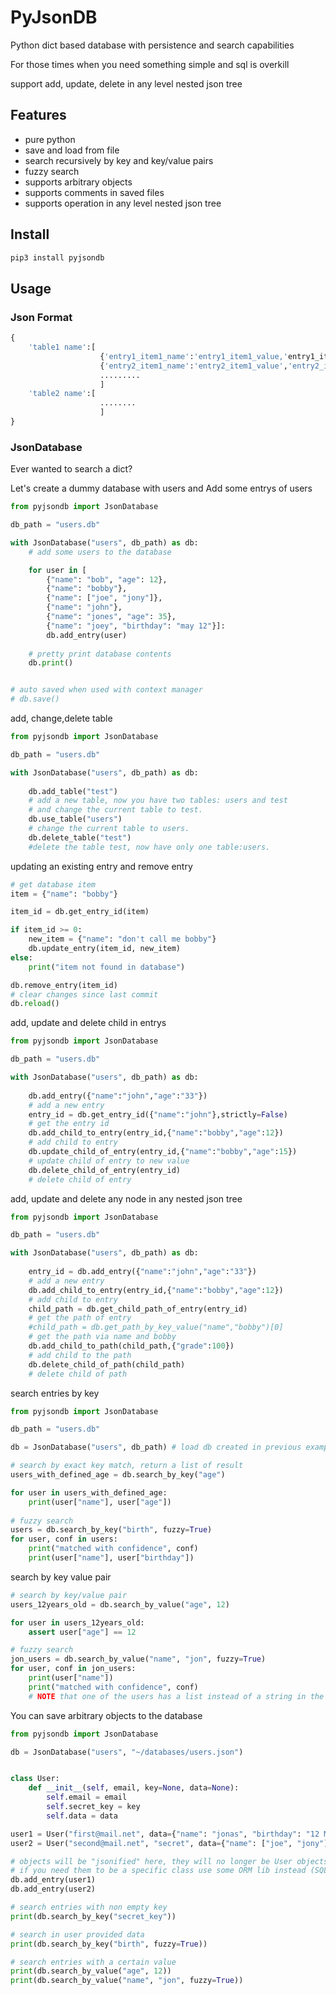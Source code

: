 # PyJsonDB

Python dict based database with persistence and search capabilities

For those times when you need something simple and sql is overkill

support add, update, delete in any level nested json tree

## Features

- pure python
- save and load from file
- search recursively by key and key/value pairs
- fuzzy search
- supports arbitrary objects
- supports comments in saved files
- supports operation in any level nested json tree

## Install

```bash
pip3 install pyjsondb
```

## Usage

### Json Format

```python
{
    'table1 name':[
                    {'entry1_item1_name':'entry1_item1_value,'entry1_item2_name':'entry1_item2_value,....},
                    {'entry2_item1_name':'entry2_item1_value','entry2_item2_name':'entry2_item2_value',....},
                    .........
                    ]
    'table2 name':[
                    ........
                    ]
}
```

### JsonDatabase

Ever wanted to search a dict?

Let's create a dummy database with users
and Add some entrys of users

```python
from pyjsondb import JsonDatabase

db_path = "users.db"

with JsonDatabase("users", db_path) as db:
    # add some users to the database

    for user in [
        {"name": "bob", "age": 12},
        {"name": "bobby"},
        {"name": ["joe", "jony"]},
        {"name": "john"},
        {"name": "jones", "age": 35},
        {"name": "joey", "birthday": "may 12"}]:
        db.add_entry(user)
        
    # pretty print database contents
    db.print()


# auto saved when used with context manager
# db.save()


```

add, change,delete table

```python
from pyjsondb import JsonDatabase

db_path = "users.db"

with JsonDatabase("users", db_path) as db:
    
    db.add_table("test")
    # add a new table, now you have two tables: users and test
    # and change the current table to test.
    db.use_table("users")
    # change the current table to users.
    db.delete_table("test")
    #delete the table test, now have only one table:users.

```

updating an existing entry and remove entry

```python
# get database item
item = {"name": "bobby"}

item_id = db.get_entry_id(item)

if item_id >= 0:
    new_item = {"name": "don't call me bobby"}
    db.update_entry(item_id, new_item)
else:
    print("item not found in database")

db.remove_entry(item_id)
# clear changes since last commit
db.reload()
```

add, update and delete child in entrys

```python
from pyjsondb import JsonDatabase

db_path = "users.db"

with JsonDatabase("users", db_path) as db:
    
    db.add_entry({"name":"john","age":"33"})
    # add a new entry
    entry_id = db.get_entry_id({"name":"john"},strictly=False)
    # get the entry id
    db.add_child_to_entry(entry_id,{"name":"bobby","age":12})
    # add child to entry
    db.update_child_of_entry(entry_id,{"name":"bobby","age":15})
    # update child of entry to new value
    db.delete_child_of_entry(entry_id)
    # delete child of entry

```

add, update and delete any node  in any nested json tree

```python
from pyjsondb import JsonDatabase

db_path = "users.db"

with JsonDatabase("users", db_path) as db:
    
    entry_id = db.add_entry({"name":"john","age":"33"})
    # add a new entry
    db.add_child_to_entry(entry_id,{"name":"bobby","age":12})
    # add child to entry
    child_path = db.get_child_path_of_entry(entry_id)
    # get the path of entry
    #child_path = db.get_path_by_key_value("name","bobby")[0]
    # get the path via name and bobby
    db.add_child_to_path(child_path,{"grade":100})
    # add child to the path
    db.delete_child_of_path(child_path)
    # delete child of path

```


search entries by key

```python
from pyjsondb import JsonDatabase

db_path = "users.db"

db = JsonDatabase("users", db_path) # load db created in previous example

# search by exact key match, return a list of result
users_with_defined_age = db.search_by_key("age")

for user in users_with_defined_age:
    print(user["name"], user["age"])
    
# fuzzy search
users = db.search_by_key("birth", fuzzy=True)
for user, conf in users:
    print("matched with confidence", conf)
    print(user["name"], user["birthday"])
```

search by key value pair

```python
# search by key/value pair
users_12years_old = db.search_by_value("age", 12)

for user in users_12years_old:
    assert user["age"] == 12

# fuzzy search
jon_users = db.search_by_value("name", "jon", fuzzy=True)
for user, conf in jon_users:
    print(user["name"])
    print("matched with confidence", conf)
    # NOTE that one of the users has a list instead of a string in the name, it also matches
```

You can save arbitrary objects to the database

```python
from pyjsondb import JsonDatabase

db = JsonDatabase("users", "~/databases/users.json")


class User:
    def __init__(self, email, key=None, data=None):
        self.email = email
        self.secret_key = key
        self.data = data

user1 = User("first@mail.net", data={"name": "jonas", "birthday": "12 May"})
user2 = User("second@mail.net", "secret", data={"name": ["joe", "jony"], "age": 12})

# objects will be "jsonified" here, they will no longer be User objects
# if you need them to be a specific class use some ORM lib instead (SQLAlchemy is great)
db.add_entry(user1)
db.add_entry(user2)

# search entries with non empty key
print(db.search_by_key("secret_key"))

# search in user provided data
print(db.search_by_key("birth", fuzzy=True))

# search entries with a certain value
print(db.search_by_value("age", 12))
print(db.search_by_value("name", "jon", fuzzy=True))

```